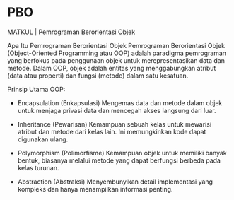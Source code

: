 # PBO
MATKUL | Pemrograman Berorientasi Objek

Apa Itu Pemrograman Berorientasi Objek
  Pemrograman Berorientasi Objek (Object-Oriented Programming atau OOP) adalah paradigma pemrograman yang berfokus pada penggunaan objek untuk merepresentasikan data dan metode. Dalam OOP, objek adalah entitas yang   menggabungkan atribut (data atau properti) dan fungsi (metode) dalam satu kesatuan.

  Prinsip Utama OOP:
  - Encapsulation (Enkapsulasi)
    Mengemas data dan metode dalam objek untuk menjaga privasi data dan mencegah akses langsung dari luar.
    
  - Inheritance (Pewarisan)
    Kemampuan sebuah kelas untuk mewarisi atribut dan metode dari kelas lain. Ini memungkinkan kode dapat digunakan ulang.
  
  - Polymorphism (Polimorfisme)
    Kemampuan objek untuk memiliki banyak bentuk, biasanya melalui metode yang dapat berfungsi berbeda pada kelas turunan.
  
  - Abstraction (Abstraksi)
    Menyembunyikan detail implementasi yang kompleks dan hanya menampilkan informasi penting.
